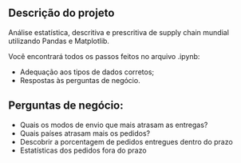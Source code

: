 ## Descrição do projeto 

<p align="justify">

Análise estatística, descritiva e prescritiva de supply chain mundial utilizando Pandas e Matplotlib. 

Você encontrará todos os passos feitos no arquivo .ipynb:
 - Adequação aos tipos de dados corretos;
 - Respostas às perguntas de negócio.

</p>

## Perguntas de negócio: 

<p align="justify">

- Quais os modos de envio que mais atrasam as entregas?
- Quais países atrasam mais os pedidos?
- Descobrir a porcentagem de pedidos entregues dentro do prazo
- Estatísticas dos pedidos fora do prazo
</p>


